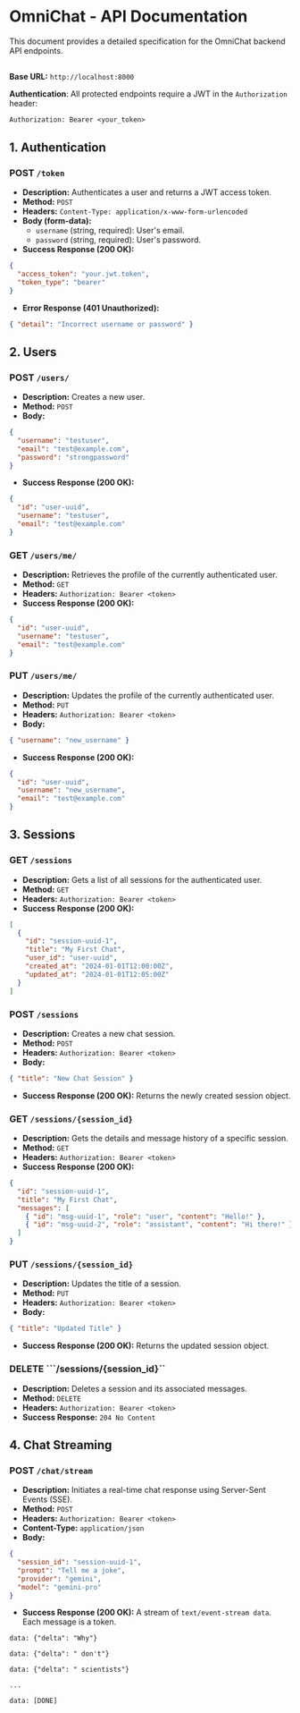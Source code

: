 # OmniChat - API Documentation
This document provides a detailed specification for the OmniChat backend API endpoints.
## 
**Base URL:** ```http://localhost:8000```

**Authentication**: All protected endpoints require a JWT in the ```Authorization``` header:

 ```Authorization: Bearer <your_token>```
## 1. Authentication
### POST ```/token```
- **Description:** Authenticates a user and returns a JWT access token.
- **Method:** ```POST```
- **Headers:** ```Content-Type: application/x-www-form-urlencoded```
- **Body (form-data):**
    - ```username``` (string, required): User's email.
    - ```password``` (string, required): User's password.
- **Success Response (200 OK):**
```json
{
  "access_token": "your.jwt.token",
  "token_type": "bearer"
}
```
- **Error Response (401 Unauthorized):**
```json
{ "detail": "Incorrect username or password" }
```
## 2. Users
### POST ```/users/```
- **Description:** Creates a new user.
- **Method:** ```POST```
- **Body:**
```json
{
  "username": "testuser",
  "email": "test@example.com",
  "password": "strongpassword"
}
```
- **Success Response (200 OK):**
```json
{
  "id": "user-uuid",
  "username": "testuser",
  "email": "test@example.com"
}
```
### GET ```/users/me/```
- **Description:** Retrieves the profile of the currently authenticated user.
- **Method:** ```GET```
- **Headers:** ```Authorization: Bearer <token>```
- **Success Response (200 OK):**
```json
{
  "id": "user-uuid",
  "username": "testuser",
  "email": "test@example.com"
}
```
### PUT ```/users/me/```
- **Description:** Updates the profile of the currently authenticated user.
- **Method:** ```PUT```
- **Headers:** ```Authorization: Bearer <token>```
- **Body:**
```json
{ "username": "new_username" }
```
- **Success Response (200 OK):**
```json
{
  "id": "user-uuid",
  "username": "new_username",
  "email": "test@example.com"
}
```
## 3. Sessions
### GET ```/sessions```
- **Description:** Gets a list of all sessions for the authenticated user.
- **Method:** ```GET```
- **Headers:** ```Authorization: Bearer <token>```
- **Success Response (200 OK):**
```json
[
  {
    "id": "session-uuid-1",
    "title": "My First Chat",
    "user_id": "user-uuid",
    "created_at": "2024-01-01T12:00:00Z",
    "updated_at": "2024-01-01T12:05:00Z"
  }
]
```
### POST ```/sessions```
- **Description:** Creates a new chat session.
- **Method:** ```POST```
- **Headers:** ```Authorization: Bearer <token>```
- **Body:**
```json
{ "title": "New Chat Session" }
```
- **Success Response (200 OK):** Returns the newly created session object.
### GET ```/sessions/{session_id}```
- **Description:** Gets the details and message history of a specific session.
- **Method:** ```GET```
- **Headers:** ```Authorization: Bearer <token>```
- **Success Response (200 OK):**
```json
{
  "id": "session-uuid-1",
  "title": "My First Chat",
  "messages": [
    { "id": "msg-uuid-1", "role": "user", "content": "Hello!" },
    { "id": "msg-uuid-2", "role": "assistant", "content": "Hi there!" }
  ]
}
```
### PUT ```/sessions/{session_id}```
- **Description:** Updates the title of a session.
- **Method:** ```PUT```
- **Headers:** ```Authorization: Bearer <token>```
- **Body:**
```json
{ "title": "Updated Title" }
```
- **Success Response (200 OK):** Returns the updated session object.
### DELETE ```/sessions/{session_id}``
- **Description:** Deletes a session and its associated messages.
- **Method:** ```DELETE```
- **Headers:** ```Authorization: Bearer <token>```
- **Success Response:** ```204 No Content```
## 4. Chat Streaming
### POST ```/chat/stream```
- **Description:** Initiates a real-time chat response using Server-Sent Events (SSE).
- **Method:** ```POST```
- **Headers:** ```Authorization: Bearer <token>```
- **Content-Type:** ```application/json```
- **Body:**
```json
{
  "session_id": "session-uuid-1",
  "prompt": "Tell me a joke",
  "provider": "gemini",
  "model": "gemini-pro"
}
```
- **Success Response (200 OK):**
A stream of ```text/event-stream data```. Each message is a token.
```
data: {"delta": "Why"}

data: {"delta": " don't"}

data: {"delta": " scientists"}

...

data: [DONE]
```